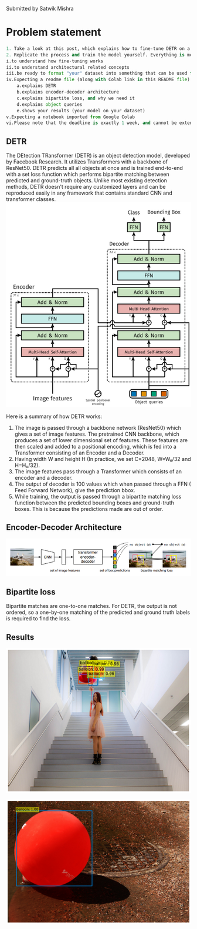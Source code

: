 Submitted by Satwik Mishra

# Problem statement


```python
1. Take a look at this post, which explains how to fine-tune DETR on a custom dataset.
2. Replicate the process and train the model yourself. Everything is mentioned in the post. The objectives are:
i.to understand how fine-tuning works
ii.to understand architectural related concepts
iii.be ready to format "your" dataset into something that can be used for custom fine-tuning of DETR.
iv.Expecting a readme file (along with Colab link in this README file) that:
    a.explains DETR
    b.explains encoder-decoder architecture
    c.explains bipartite loss, and why we need it
    d.explains object queries
    e.shows your results (your model on your dataset)
v.Expecting a notebook imported from Google Colab
vi.Please note that the deadline is exactly 1 week, and cannot be extended as your Capstone Deadline will start from next week.
```

## DETR

The DEtection TRansformer (DETR) is an object detection model, developed by Facebook Research. It utilizes Transformers with a backbone of ResNet50. DETR predicts all all objects at once and is trained end-to-end with a set loss function which performs bipartite matching between predicted and ground-truth objects. Unlike most existing detection methods, DETR doesn't require any customized layers and can be reproduced easily in any framework that contains standard CNN and transformer classes.
![alt_text](https://github.com/satwikmishra/EVA-7-Phase-1/blob/main/Images/detr_transformer.png)


Here is a summary of how DETR works:

1. The image is passed through a backbone network (ResNet50) which gives a set of image features. The pretrained CNN backbone, which produces a set of lower dimensional set of features. These features are then scaled and added to a positional encoding, which is fed into a Transformer consisting of an Encoder and a Decoder.
2. Having width W and height H (In practice, we set C=2048, W=W₀/32 and H=H₀/32).
3. The image features pass through a Transformer which consists of an encoder and a decoder.
4. The output of decoder is 100 values which when passed through a FFN ( Feed Forward Network), give the prediction bbox.
5. While training, the output is passed through a bipartite matching loss function between the predicted bounding boxes and ground-truth boxes. This is because the predictions made are out of order.

## Encoder-Decoder Architecture
![alt_text](https://github.com/satwikmishra/EVA-7-Phase-1/blob/main/Images/architecture.png)

## Bipartite loss

Bipartite matches are one-to-one matches. For DETR, the output is not ordered, so a one-by-one matching of the predicted and ground truth labels is required to find the loss.

## Results

![alt_text](https://github.com/satwikmishra/EVA-7-Phase-1/blob/main/Images/res_2.png)

![alt_text](https://github.com/satwikmishra/EVA-7-Phase-1/blob/main/Images/res_3.png)

```python

```
